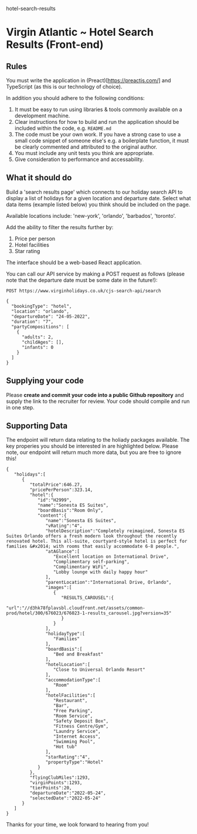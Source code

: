 hotel-search-results



# Virgin Atlantic ~ Hotel Search Results (Front-end)
## Rules
You must write the application in (Preact)[https://preactjs.com/] and TypeScript (as this is our technology of choice).

In addition you should adhere to the following conditions:

1) It must be easy to run using libraries & tools commonly available on a development machine. 
1) Clear instructions for how to build and run the application should be included within the code, e.g. `README.md`
1) The code must be your own work. If you have a strong case to use a small code snippet of someone else's e.g. a
boilerplate function, it must be clearly commented and attributed to the original author.
1) You must include any unit tests you think are appropriate.
1) Give consideration to performance and accessability.

## What it should do
Build a 'search results page' which connects to our holiday search API to display a list of holidays for a given location and departure date.  Select what data items (example listed below) you think should be included on the page.

Available locations include: 'new-york', 'orlando', 'barbados', 'toronto'.

Add the ability to filter the results further by:

1) Price per person
1) Hotel facilities 
1) Star rating

The interface should be a web-based React application.

You can call our API service by making a POST request as follows (please note that the departure date must be some date in the future!):

```
POST https://www.virginholidays.co.uk/cjs-search-api/search

{
  "bookingType": "hotel",
  "location": "orlando",
  "departureDate": "24-05-2022",
  "duration": "7",
  "partyCompositions": [
    {
      "adults": 2,
      "childAges": [],
      "infants": 0
    }
  ]
}
```

## Supplying your code
Please **create and commit your code into a public Github repository** and supply the link to the recruiter for review.  Your code should compile and run in one step.

## Supporting Data
The endpoint will return data relating to the holiady packages available. The key properies you should be interested in are highlighted below.  Please note, our endpoint will return much more data, but you are free to ignore this!

```
{
   "holidays":[
      {
         "totalPrice":646.27,
         "pricePerPerson":323.14,
         "hotel":{
            "id":"H2999",
            "name":"Sonesta ES Suites",
            "boardBasis":"Room Only",
            "content":{
               "name":"Sonesta ES Suites",
               "vRating":"4",
               "hotelDescription":"Completely reimagined, Sonesta ES Suites Orlando offers a fresh modern look throughout the recently renovated hotel. This all-suite, courtyard-style hotel is perfect for families &#x2014; with rooms that easily accommodate 6-8 people.",
               "atAGlance":[
                  "Excellent location on International Drive",
                  "Complimentary self-parking",
                  "Complimentary WiFi",
                  "Lobby lounge with daily happy hour"
               ],
               "parentLocation":"International Drive, Orlando",
               "images":[
                  {
                     "RESULTS_CAROUSEL":{
                        "url":"//d3hk78fplavsbl.cloudfront.net/assets/common-prod/hotel/300/676023/676023-1-results_carousel.jpg?version=35"
                     }
                  }
               ],
               "holidayType":[
                  "Families"
               ],
               "boardBasis":[
                  "Bed and Breakfast"
               ],
               "hotelLocation":[
                  "Close to Universal Orlando Resort"
               ],
               "accommodationType":[
                  "Room"
               ],
               "hotelFacilities":[
                  "Restaurant",
                  "Bar",
                  "Free Parking",
                  "Room Service",
                  "Safety Deposit Box",
                  "Fitness Centre/Gym",
                  "Laundry Service",
                  "Internet Access",
                  "Swimming Pool",
                  "Hot tub"
               ],
               "starRating":"4",
               "propertyType":"Hotel"
            }
         },
         "flyingClubMiles":1293,
         "virginPoints":1293,
         "tierPoints":20,
         "departureDate":"2022-05-24",
         "selectedDate":"2022-05-24"
      }
   ]
}
```

Thanks for your time, we look forward to hearing from you!
